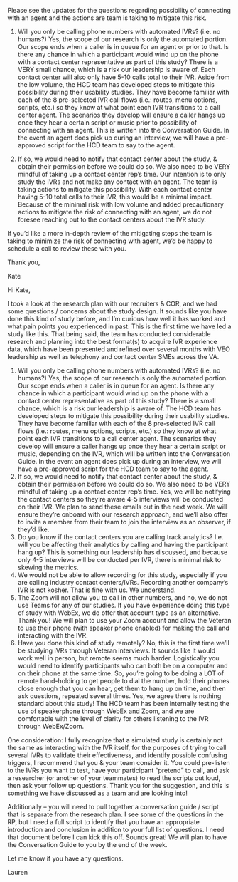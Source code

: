 Please see the updates for the questions regarding possibility of connecting with an agent and the actions are team is taking to mitigate this risk. 

 

1. Will you only be calling phone numbers with automated IVRs? (i.e. no humans?) Yes, the scope of our research is only the automated portion. Our scope ends when a caller is in queue for an agent or prior to that.  Is there any chance in which a participant would wind up on the phone with a contact center representative as part of this study? There is a VERY small chance, which is a risk our leadership is aware of. Each contact center will also only have 5-10 calls total to their IVR. Aside from the low volume, the HCD team has developed steps to mitigate this possibility during their usability studies. They have become familiar with each of the 8 pre-selected IVR call flows (i.e.: routes, menu options, scripts, etc.) so they know at what point each IVR transitions to a call center agent. The scenarios they develop will ensure a caller hangs up once they hear a certain script or music prior to possibility of connecting with an agent. This is written into the Conversation Guide. In the event an agent does pick up during an interview, we will have a pre-approved script for the HCD team to say to the agent.

 

1. If so, we would need to notify that contact center about the study, & obtain their permission before we could do so. We also need to be VERY mindful of taking up a contact center rep’s time. Our intention is to only study the IVRs and not make any contact with an agent. The team is taking actions to mitigate this possibility. With each contact center having 5-10 total calls to their IVR, this would be a minimal impact. Because of the minimal risk with low volume and added precautionary actions to mitigate the risk of connecting with an agent, we do not foresee reaching out to the contact centers about the IVR study.

 

If you’d like a more in-depth review of the mitigating steps the team is taking to minimize the risk of connecting with agent, we’d be happy to schedule a call to review these with you.

 

Thank you, 

Kate



Hi Kate, 

 

I took a look at the research plan with our recruiters & COR, and we had some questions / concerns about the study design. It sounds like you have done this kind of study before, and I’m curious how well it has worked and what pain points you experienced in past. This is the first time we have led a study like this. That being said, the team has conducted considerable research and planning into the best format(s) to acquire IVR experience data, which have been presented and refined over several months with VEO leadership as well as telephony and contact center SMEs across the VA.

 

 

1. Will you only be calling phone numbers with automated IVRs? (i.e. no humans?) Yes, the scope of our research is only the automated portion. Our scope ends when a caller is in queue for an agent.  Is there any chance in which a participant would wind up on the phone with a contact center representative as part of this study? There is a small chance, which is a risk our leadership is aware of. The HCD team has developed steps to mitigate this possibility during their usability studies. They have become familiar with each of the 8 pre-selected IVR call flows (i.e.: routes, menu options, scripts, etc.) so they know at what point each IVR transitions to a call center agent. The scenarios they develop will ensure a caller hangs up once they hear a certain script or music, depending on the IVR, which will be written into the Conversation Guide. In the event an agent does pick up during an interview, we will have a pre-approved script for the HCD team to say to the agent.
2. If so, we would need to notify that contact center about the study, & obtain their permission before we could do so. We also need to be VERY mindful of taking up a contact center rep’s time. Yes, we will be notifying the contact centers so they’re aware 4-5 interviews will be conducted on their IVR. We plan to send these emails out in the next week. We will ensure they’re onboard with our research approach, and we’ll also offer to  invite a member from their team to join the interview as an observer, if they’d like.
3. Do you know if the contact centers you are calling track analytics? I.e. will you be affecting their analytics by calling and having the participant hang up? This is something our leadership has discussed, and because only 4-5 interviews will be conducted per IVR, there is minimal risk to skewing the metrics.
4. We would not be able to allow recording for this study, especially if you are calling industry contact centers/IVRs. Recording another company’s IVR is not kosher. That is fine with us. We understand.
5. The Zoom will not allow you to call in other numbers, and no, we do not use Teams for any of our studies. If you have experience doing this type of study with WebEx, we do offer that account type as an alternative. Thank you! We will plan to use your Zoom account and allow the Veteran to use their phone (with speaker phone enabled) for making the call and interacting with the IVR.
6. Have you done this kind of study remotely? No, this is the first time we’ll be studying IVRs through Veteran interviews. It sounds like it would work well in person, but remote seems much harder. Logistically you would need to identify participants who can both be on a computer and on their phone at the same time. So, you’re going to be doing a LOT of remote hand-holding to get people to dial the number, hold their phones close enough that you can hear, get them to hang up on time, and then ask questions, repeated several times. Yes, we agree there is nothing standard about this study! The HCD team has been internally testing the use of speakerphone through WebEx and Zoom, and we are comfortable with the level of clarity for others listening to the IVR through WebEx/Zoom.

 

One consideration: I fully recognize that a simulated study is certainly not the same as interacting with the IVR itself, for the purposes of trying to call several IVRs to validate their effectiveness, and identify possible confusing triggers, I recommend that you & your team consider it. You could pre-listen to the IVRs you want to test, have your participant “pretend” to call, and ask a researcher (or another of your teammates) to read the scripts out loud, then ask your follow up questions. Thank you for the suggestion, and this is something we have discussed as a team and are looking into!

 

Additionally – you will need to pull together a conversation guide / script that is separate from the research plan. I see some of the questions in the RP, but I need a full script to identify that you have an appropriate introduction and conclusion in addition to your full list of questions. I need that document before I can kick this off. Sounds great! We will plan to have the Conversation Guide to you by the end of the week.

 

Let me know if you have any questions. 

 

Lauren